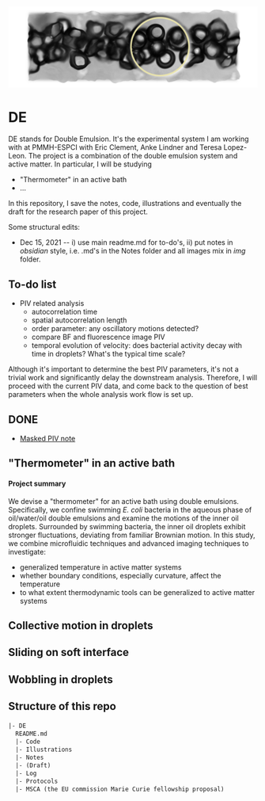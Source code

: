 ![cover](Illustrations/project-cover/v0.png)
# DE

DE stands for Double Emulsion.
It's the experimental system I am working with at PMMH-ESPCI with Eric Clement, Anke Lindner and Teresa Lopez-Leon.
The project is a combination of the double emulsion system and active matter.
In particular, I will be studying
- "Thermometer" in an active bath
- ...

In this repository, I save the notes, code, illustrations and eventually the draft for the research paper of this project.

Some structural edits:
- Dec 15, 2021 -- i) use main readme.md for to-do's, ii) put notes in *obsidian* style, i.e. .md's in the Notes folder and all images mix in *img* folder.

## To-do list
- PIV related analysis
  - autocorrelation time
  - spatial autocorrelation length
  - order parameter: any oscillatory motions detected?
  - compare BF and fluorescence image PIV
  - temporal evolution of velocity: does bacterial activity decay with time in droplets? What's the typical time scale?

Although it's important to determine the best PIV parameters, it's not a trivial work and significantly delay the downstream analysis. Therefore, I will proceed with the current PIV data, and come back to the question of best parameters when the whole analysis work flow is set up.
## DONE
- [Masked PIV note](Notes\Masked_PIV.md)
## "Thermometer" in an active bath

#### Project summary

We devise a "thermometer" for an active bath using double emulsions.
Specifically, we confine swimming *E. coli* bacteria in the aqueous phase of oil/water/oil double emulsions and examine the motions of the inner oil droplets.
Surrounded by swimming bacteria, the inner oil droplets exhibit stronger fluctuations, deviating from familiar Brownian motion.
In this study, we combine microfluidic techniques and advanced imaging techniques to investigate:
- generalized temperature in active matter systems
- whether boundary conditions, especially curvature, affect the temperature
- to what extent thermodynamic tools can be generalized to active matter systems

## Collective motion in droplets

## Sliding on soft interface

## Wobbling in droplets


## Structure of this repo
```
|- DE
  README.md
  |- Code
  |- Illustrations
  |- Notes
  |- (Draft)
  |- Log
  |- Protocols
  |- MSCA (the EU commission Marie Curie fellowship proposal)
```
